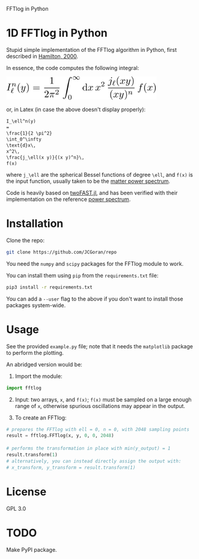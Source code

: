 FFTlog in Python

# 1D FFTlog in Python

Stupid simple implementation of the FFTlog algorithm in Python, first described in [Hamilton, 2000][hamilton].

In essence, the code computes the following integral:

<img src="_resources/23a55c1773d9458494b0a6e2d1346091.png" width=400/>

or, in Latex (in case the above doesn't display properly):

```plaintext
I_\ell^n(y)
=
\frac{1}{2 \pi^2}
\int_0^\infty
\text{d}x\,
x^2\,
\frac{j_\ell(x y)}{(x y)^n}\,
f(x)
```

where `j_\ell` are the spherical Bessel functions of degree `\ell`, and `f(x)` is the input function, usually taken to be the [matter power spectrum][power-spectrum].

Code is heavily based on [twoFAST.jl][twofast-repo], and has been verified with their implementation on the reference [power spectrum][twofast-data].

# Installation

Clone the repo:

```bash
git clone https://github.com/JCGoran/repo
```

You need the `numpy` and `scipy` packages for the FFTlog module to work.

You can install them using `pip` from the `requirements.txt` file:

```bash
pip3 install -r requirements.txt
```

You can add a `--user` flag to the above if you don't want to install those packages system-wide.

# Usage

See the provided `example.py` file; note that it needs the `matplotlib` package to perform the plotting.

An abridged version would be:

1. Import the module:

```python
import fftlog
```

2. Input: two arrays, `x`, and `f(x)`; `f(x)` must be sampled on a large enough range of `x`, otherwise spurious oscillations may appear in the output.

3. To create an FFTlog:

```python
# prepares the FFTlog with ell = 0, n = 0, with 2048 sampling points
result = fftlog.FFTlog(x, y, 0, 0, 2048)

# performs the transformation in place with min(y_output) = 1
result.transform(1)
# alternatively, you can instead directly assign the output with:
# x_transform, y_transform = result.transform(1)
```

# License

GPL 3.0

# TODO

Make PyPI package.

[hamilton]: https://arxiv.org/abs/astro-ph/9905191
[twofast-repo]: https://github.com/hsgg/twoFAST.jl
[power-spectrum]: https://en.wikipedia.org/wiki/Matter_power_spectrum
[twofast-data]: https://github.com/hsgg/TwoFAST.jl/blob/master/test/data/planck_base_plikHM_TTTEEE_lowTEB_lensing_post_BAO_H070p6_JLA_matterpower.dat
